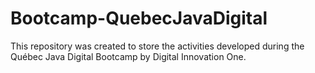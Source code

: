 # Bootcamp-QuebecJavaDigital
 This repository was created to store the activities developed during the Québec Java Digital Bootcamp by Digital Innovation One.
